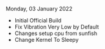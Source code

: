 Monday, 03 January 2022
- Initial Official Build
- Fix Vibration Very Low by Default
- Changes setup cpu from sunfish
- Change Kernel To Sleepy
